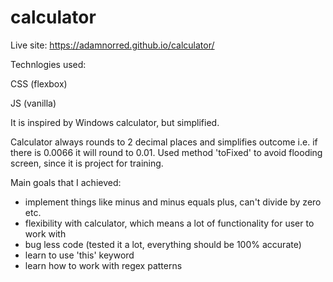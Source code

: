 # calculator

Live site: https://adamnorred.github.io/calculator/

Technlogies used:

CSS (flexbox)

JS (vanilla)

It is inspired by Windows calculator, but simplified.

Calculator always rounds to 2 decimal places and simplifies outcome i.e. if there is 0.0066 it will round to 0.01. Used method 'toFixed' to avoid flooding screen, since it is project for training.

Main goals that I achieved:

- implement things like minus and minus equals plus, can't divide by zero etc.
- flexibility with calculator, which means a lot of functionality for user to work with
- bug less code (tested it a lot, everything should be 100% accurate)
- learn to use 'this' keyword
- learn how to work with regex patterns
